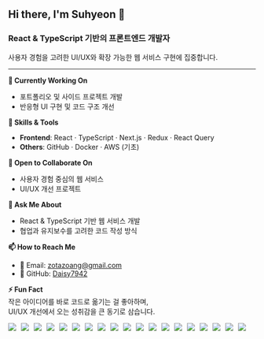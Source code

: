 ## Hi there, I'm Suhyeon 👋  
### React & TypeScript 기반의 프론트엔드 개발자  
사용자 경험을 고려한 UI/UX와 확장 가능한 웹 서비스 구현에 집중합니다.  

---

**🔭 Currently Working On**  
- 포트폴리오 및 사이드 프로젝트 개발  
- 반응형 UI 구현 및 코드 구조 개선   

**🌱 Skills & Tools**  
- **Frontend**: React · TypeScript · Next.js · Redux · React Query  
- **Others**: GitHub · Docker · AWS (기초)  

**👯 Open to Collaborate On**  
- 사용자 경험 중심의 웹 서비스  
- UI/UX 개선 프로젝트  

**💬 Ask Me About**  
- React & TypeScript 기반 웹 서비스 개발  
- 협업과 유지보수를 고려한 코드 작성 방식  

**📫 How to Reach Me**  
- 📧 Email: zotazoang@gmail.com  
- 🐙 GitHub: [Daisy7942](https://github.com/Daisy7942)  

**⚡ Fun Fact**  
작은 아이디어를 바로 코드로 옮기는 걸 좋아하며,  
UI/UX 개선에서 오는 성취감을 큰 동기로 삼습니다.  

<div style="display:flex;gap:10px;flex-wrap:wrap;">
  <!-- Frontend -->
  <img src="https://img.shields.io/badge/HTML5-E34F26?style=for-the-badge&logo=html5&logoColor=white">
  <img src="https://img.shields.io/badge/CSS3-1572B6?style=for-the-badge&logo=css3&logoColor=white">
  <img src="https://img.shields.io/badge/JavaScript-F7DF1E?style=for-the-badge&logo=javascript&logoColor=black">
  <img src="https://img.shields.io/badge/TypeScript-3178C6?style=for-the-badge&logo=typescript&logoColor=white">
  <img src="https://img.shields.io/badge/React-61DAFB?style=for-the-badge&logo=react&logoColor=black">
  <img src="https://img.shields.io/badge/TailwindCSS-06B6D4?style=for-the-badge&logo=tailwindcss&logoColor=white">

  <!-- Backend & DB -->
  <img src="https://img.shields.io/badge/Node.js-339933?style=for-the-badge&logo=node.js&logoColor=white">
  <img src="https://img.shields.io/badge/Express-000000?style=for-the-badge&logo=express&logoColor=white">
  <img src="https://img.shields.io/badge/Python-3776AB?style=for-the-badge&logo=python&logoColor=white">
  <img src="https://img.shields.io/badge/MySQL-4479A1?style=for-the-badge&logo=mysql&logoColor=white">

  <!-- DevOps & Infra -->
  <img src="https://img.shields.io/badge/Linux-FCC624?style=for-the-badge&logo=linux&logoColor=black">
  <img src="https://img.shields.io/badge/Ubuntu-E95420?style=for-the-badge&logo=ubuntu&logoColor=white">
  <img src="https://img.shields.io/badge/Docker-2496ED?style=for-the-badge&logo=docker&logoColor=white">
  <img src="https://img.shields.io/badge/GitHub%20Actions-2088FF?style=for-the-badge&logo=githubactions&logoColor=white">
  <img src="https://img.shields.io/badge/Vercel-000000?style=for-the-badge&logo=vercel&logoColor=white">
  <img src="https://img.shields.io/badge/AWS-232F3E?style=for-the-badge&logo=amazonaws&logoColor=white">

  <!-- Tools -->
  <img src="https://img.shields.io/badge/GitHub-181717?style=for-the-badge&logo=github&logoColor=white">
  <img src="https://img.shields.io/badge/Postman-FF6C37?style=for-the-badge&logo=postman&logoColor=white">
  <img src="https://img.shields.io/badge/Google%20Colab-F9AB00?style=for-the-badge&logo=googlecolab&logoColor=black">
</div>

